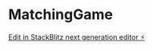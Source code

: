 # MatchingGame

[Edit in StackBlitz next generation editor ⚡️](https://stackblitz.com/~/github.com/rsterenchak/MatchingGame)